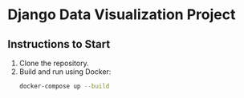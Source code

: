 # Django Data Visualization Project

## Instructions to Start

1. Clone the repository.
2. Build and run using Docker:
   ```bash
   docker-compose up --build
